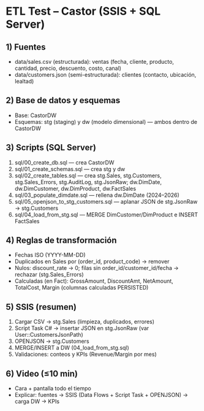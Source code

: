 # ETL Test – Castor (SSIS + SQL Server)

## 1) Fuentes
- data/sales.csv (estructurada): ventas (fecha, cliente, producto, cantidad, precio, descuento, costo, canal)
- data/customers.json (semi-estructurada): clientes (contacto, ubicación, lealtad)

## 2) Base de datos y esquemas
- Base: CastorDW
- Esquemas: stg (staging) y dw (modelo dimensional) — ambos dentro de CastorDW

## 3) Scripts (SQL Server)
1. sql/00_create_db.sql — crea CastorDW
2. sql/01_create_schemas.sql — crea stg y dw
3. sql/02_create_tables.sql — crea stg.Sales, stg.Customers, stg.Sales_Errors, stg.AuditLog, stg.JsonRaw; dw.DimDate, dw.DimCustomer, dw.DimProduct, dw.FactSales
4. sql/03_populate_dimdate.sql — rellena dw.DimDate (2024–2026)
5. sql/05_openjson_to_stg_customers.sql — aplanar JSON de stg.JsonRaw → stg.Customers
6. sql/04_load_from_stg.sql — MERGE DimCustomer/DimProduct e INSERT FactSales

## 4) Reglas de transformación
- Fechas ISO (YYYY-MM-DD)
- Duplicados en Sales por (order_id, product_code) → remover
- Nulos: discount_rate → 0; filas sin order_id/customer_id/fecha → rechazar (stg.Sales_Errors)
- Calculadas (en Fact): GrossAmount, DiscountAmt, NetAmount, TotalCost, Margin (columnas calculadas PERSISTED)

## 5) SSIS (resumen)
1) Cargar CSV → stg.Sales (limpieza, duplicados, errores)
2) Script Task C# → insertar JSON en stg.JsonRaw (var User::CustomersJsonPath)
3) OPENJSON → stg.Customers
4) MERGE/INSERT a DW (04_load_from_stg.sql)
5) Validaciones: conteos y KPIs (Revenue/Margin por mes)

## 6) Video (≤10 min)
- Cara + pantalla todo el tiempo
- Explicar: fuentes → SSIS (Data Flows + Script Task + OPENJSON) → carga DW → KPIs
